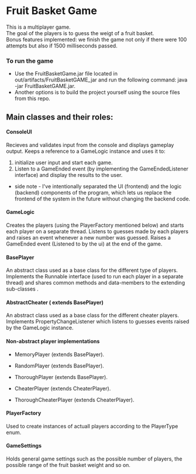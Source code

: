 # Fruit Basket Game

This is a multiplayer game.  
The goal of the players is to guess the weigt of a fruit basket.  
Bonus features implemented: we finish the game not only if there were 100 attempts but also if 1500 milliseconds passed.


### To run the game
- Use the FruitBasketGame.jar file located in out/artifacts/FruitBasketGAME_jar and run the following command: 
java -jar FruitBasketGAME.jar.
- Another options is to build the project yourself using the source files from this repo.


## Main classes and their roles:

#### ConsoleUI
Recieves and validates input from the console and displays gameplay output.
Keeps a reference to a GameLogic instance and uses it to:
1. initialize user input and start each game.
2. Listen to a GameEnded event (by implementing the GameEndedListener interface) and display the results to the user.

* side note - I've intentionally separated the UI (frontend) and the logic (backend) components of the program, which lets us replace the frontend of the system in the future without changing the backend code.

#### GameLogic
Creates the players (using the PlayerFactory mentioned below) and starts each player on a separate thread.
Listens to guesses made by each players and raises an event whenever a new number was guessed.
Raises a GameEnded event (Listened to by the ui) at the end of the game.

#### BasePlayer 
An abstract class used as a base class for the different type of players.
Implements the Runnable interface (used to run each player in a separate thread) and shares common methods and data-members to the extending sub-classes .

#### AbstractCheater ( extends BasePlayer)
An abstract class used as a base class for the different cheater players.
Implements PropertyChangeListener which listens to guesses events raised by the GameLogic instance.

#### Non-abstract player implementations  
  - MemoryPlayer (extends BasePlayer).  
  
  - RandomPlayer (extends BasePlayer).  
  
  - ThoroughPlayer (extends BasePlayer).  
  
  - CheaterPlayer (extends CheaterPlayer).  
  
  - ThoroughCheaterPlayer (extends CheaterPlayer).  

#### PlayerFactory
Used to create instances of actuall players according to the PlayerType enum.

#### GameSettings
Holds general game settings such as the possible number of players, the possible range of the fruit basket weight and so on.


